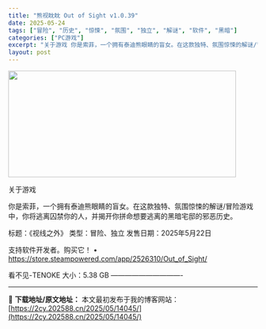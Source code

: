 ```yaml
---
title: "熊视眈眈 Out of Sight v1.0.39"
date: 2025-05-24
tags: ["冒险", "历史", "惊悚", "氛围", "独立", "解谜", "软件", "黑暗"]
categories: ["PC游戏"]
excerpt: "关于游戏 你是索菲，一个拥有泰迪熊眼睛的盲女。在这款独特、氛围惊悚的解谜/冒险游戏中，你将逃离囚禁你的人，并揭开你拼命想要逃离的黑暗宅邸的邪恶历史。 标题：《视线之外》 类型：冒险、独立 发售日期：2025年5月22日 支持软件开发者。购买它！ • https://store.steampowere&hellip;"
layout: post
---
```


<img src="https://2cy.202588.cn/wp-content/uploads/2025/05/2025052403031518.webp" alt="" width="460" height="215" class="aligncenter size-full wp-image-14050" />

关于游戏

你是索菲，一个拥有泰迪熊眼睛的盲女。在这款独特、氛围惊悚的解谜/冒险游戏中，你将逃离囚禁你的人，并揭开你拼命想要逃离的黑暗宅邸的邪恶历史。

标题：《视线之外》
类型：冒险、独立
发售日期：2025年5月22日

支持软件开发者。购买它！
• https://store.steampowered.com/app/2526310/Out_of_Sight/

看不见-TENOKE
大小：5.38 GB
——————————- 

---
📖 **下载地址/原文地址：** 本文最初发布于我的博客网站：[https://2cy.202588.cn/2025/05/14045/](https://2cy.202588.cn/2025/05/14045/)
